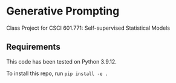 # Generative Prompting
Class Project for CSCI 601.771: Self-supervised Statistical Models

## Requirements
This code has been tested on Python 3.9.12.

To install this repo, run `pip install -e .`



